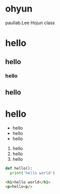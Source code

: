 # ohyun
paullab.Lee Hojun class
# hello
## hello
### hello
## hello
# hello

* hello
* hello
* hello

1. hello
2. hello
3. hello 

```python    ->코드 블럭 생성
def hello():
  print('hello world')

```
```html
<h1>hello world</h1>
<p>hello<p/>
```
